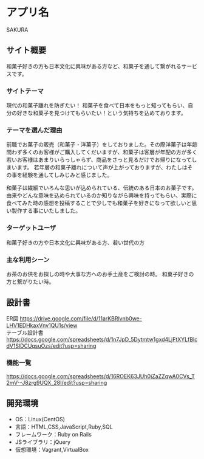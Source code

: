 # アプリ名
SAKURA
## サイト概要
和菓子好きの方も日本文化に興味がある方など、和菓子を通して繋がれるサービスです。

### サイトテーマ
現代の和菓子離れを防ぎたい！
和菓子を食べて日本をもっと知ってもらい、自分の好きな和菓子を見つけてもらいたい！という気持ちを込めております。

### テーマを選んだ理由
前職でお菓子の販売（和菓子・洋菓子）をしておりました。その際洋菓子は年齢問わず多くのお客様がご購入してくだいますが、和菓子は客層が年配の方が多く若いお客様はあまりいらっしゃらず、商品をさっと見るだけでお帰りになってしまいます。
若年層の和菓子離れについて声が上がっておりますが、わたしはその事を経験を通してしみじみと感じました。

和菓子は繊細でいろんな思いが込められている、伝統のある日本のお菓子です。由来やどんな意味を込められているのか知りながら興味を持ってもらい、実際に食べてみた時の感想を投稿することで少しでも和菓子を好きになって欲しいと思い製作する事にいたしました。

### ターゲットユーザ
和菓子好きの方や日本文化に興味がある方、若い世代の方

### 主な利用シーン
お茶のお供をお探しの時や大事な方へのお手土産をご検討の時。
和菓子好きの方と繋がりたい時。

## 設計書
  ER図  https://drive.google.com/file/d/11arKBRlvnb0we-LHV1EDHkaxVnv1QU1s/view</br>
  テーブル設計書  https://docs.google.com/spreadsheets/d/1n7JpD_5Dytmtw1gxd4LjFtXYLfBlcdV1SlDCUqsuOzs/edit?usp=sharing
### 機能一覧
https://docs.google.com/spreadsheets/d/16ROEK63JUh0jZaZZqwA0CVs_T2mV--J8zrg9UQX_28I/edit?usp=sharing

## 開発環境
- OS：Linux(CentOS)
- 言語：HTML,CSS,JavaScript,Ruby,SQL
- フレームワーク：Ruby on Rails
- JSライブラリ：jQuery
- 仮想環境：Vagrant,VirtualBox